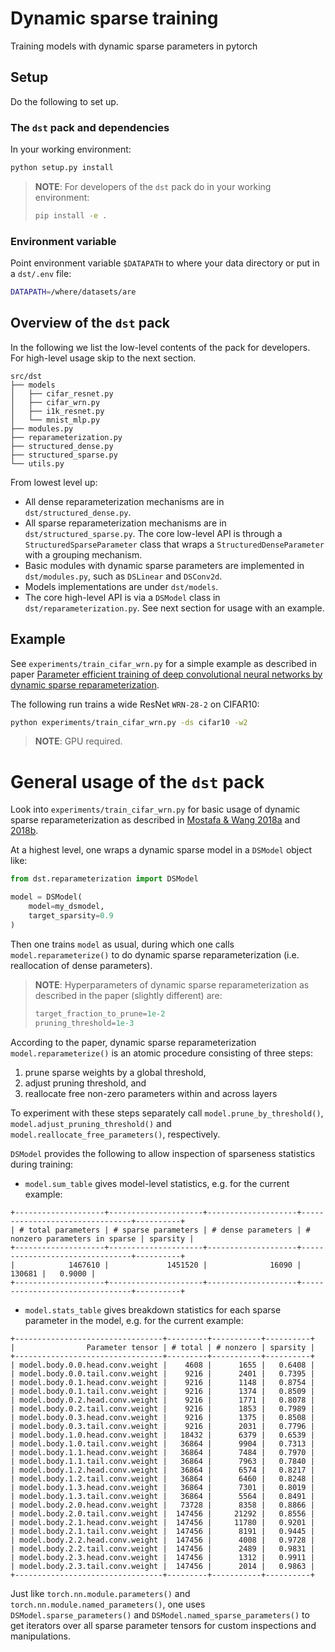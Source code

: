 # Dynamic sparse training

Training models with dynamic sparse parameters in pytorch

## Setup

Do the following to set up.  

### The `dst` pack and dependencies

In your working environment:
```bash
python setup.py install
```

> **NOTE**: For developers of the `dst` pack do in your working environment:
> ```bash
> pip install -e .
> ```

### Environment variable

Point environment variable `$DATAPATH` to where your data directory or put in a `dst/.env` file:
```bash
DATAPATH=/where/datasets/are
```

## Overview of the `dst` pack

In the following we list the low-level contents of the pack for developers.  For high-level usage skip to the next section.  

```
src/dst
├── models
│   ├── cifar_resnet.py
│   ├── cifar_wrn.py
│   ├── i1k_resnet.py
│   └── mnist_mlp.py
├── modules.py
├── reparameterization.py
├── structured_dense.py
├── structured_sparse.py
└── utils.py
```

From lowest level up:
- All dense reparameterization mechanisms are in `dst/structured_dense.py`.  
- All sparse reparameterization mechanisms are in `dst/structured_sparse.py`.  The core low-level API is through a `StructuredSparseParameter` class that wraps a `StructuredDenseParameter` with a grouping mechanism.  
- Basic modules with dynamic sparse parameters are implemented in `dst/modules.py`, such as `DSLinear` and `DSConv2d`.  
- Models implementations are under `dst/models`.  
- The core high-level API is via a `DSModel` class in `dst/reparameterization.py`.  See next section for usage with an example.  

## Example

See `experiments/train_cifar_wrn.py` for a simple example as described in paper [Parameter efficient training of deep convolutional neural networks by dynamic sparse reparameterization](https://openreview.net/pdf?id=S1xBioR5KX).

The following run trains a wide ResNet `WRN-28-2` on CIFAR10:
```bash
python experiments/train_cifar_wrn.py -ds cifar10 -w2
```
> **NOTE**: GPU required.

# General usage of the `dst` pack

Look into `experiments/train_cifar_wrn.py` for basic usage of dynamic sparse reparameterization as described in [Mostafa & Wang 2018a](https://openreview.net/pdf?id=S1xBioR5KX) and [2018b](https://openreview.net/pdf?id=BygIWTMdjX).  

At a highest level, one wraps a dynamic sparse model in a `DSModel` object like:
```python
from dst.reparameterization import DSModel

model = DSModel(
    model=my_dsmodel,
    target_sparsity=0.9
)
```
Then one trains `model` as usual, during which one calls `model.reparameterize()` to do dynamic sparse reparameterization (i.e. reallocation of dense parameters).  

> **NOTE**: Hyperparameters of dynamic sparse reparameterization as described in the paper (slightly different) are:
> ```python
> target_fraction_to_prune=1e-2
> pruning_threshold=1e-3
> ```

According to the paper, dynamic sparse reparameterization `model.reparameterize()` is an atomic procedure consisting of three steps:
1. prune sparse weights by a global threshold, 
1. adjust pruning threshold, and
1. reallocate free non-zero parameters within and across layers

To experiment with these steps separately call `model.prune_by_threshold()`, `model.adjust_pruning_threshold()` and `model.reallocate_free_parameters()`, respectively.  

`DSModel` provides the following to allow inspection of sparseness statistics during training:
- `model.sum_table` gives model-level statistics, e.g. for the current example:
```
+--------------------+---------------------+--------------------+--------------------------------+----------+
| # total parameters | # sparse parameters | # dense parameters | # nonzero parameters in sparse | sparsity |
+--------------------+---------------------+--------------------+--------------------------------+----------+
|            1467610 |             1451520 |              16090 |                         130681 |   0.9000 |
+--------------------+---------------------+--------------------+--------------------------------+----------+
```
- `model.stats_table` gives breakdown statistics for each sparse parameter in the model, e.g. for the current example:
```
+---------------------------------+---------+-----------+----------+
|                Parameter tensor | # total | # nonzero | sparsity |
+---------------------------------+---------+-----------+----------+
| model.body.0.0.head.conv.weight |    4608 |      1655 |   0.6408 |
| model.body.0.0.tail.conv.weight |    9216 |      2401 |   0.7395 |
| model.body.0.1.head.conv.weight |    9216 |      1148 |   0.8754 |
| model.body.0.1.tail.conv.weight |    9216 |      1374 |   0.8509 |
| model.body.0.2.head.conv.weight |    9216 |      1771 |   0.8078 |
| model.body.0.2.tail.conv.weight |    9216 |      1853 |   0.7989 |
| model.body.0.3.head.conv.weight |    9216 |      1375 |   0.8508 |
| model.body.0.3.tail.conv.weight |    9216 |      2031 |   0.7796 |
| model.body.1.0.head.conv.weight |   18432 |      6379 |   0.6539 |
| model.body.1.0.tail.conv.weight |   36864 |      9904 |   0.7313 |
| model.body.1.1.head.conv.weight |   36864 |      7484 |   0.7970 |
| model.body.1.1.tail.conv.weight |   36864 |      7963 |   0.7840 |
| model.body.1.2.head.conv.weight |   36864 |      6574 |   0.8217 |
| model.body.1.2.tail.conv.weight |   36864 |      6460 |   0.8248 |
| model.body.1.3.head.conv.weight |   36864 |      7301 |   0.8019 |
| model.body.1.3.tail.conv.weight |   36864 |      5564 |   0.8491 |
| model.body.2.0.head.conv.weight |   73728 |      8358 |   0.8866 |
| model.body.2.0.tail.conv.weight |  147456 |     21292 |   0.8556 |
| model.body.2.1.head.conv.weight |  147456 |     11780 |   0.9201 |
| model.body.2.1.tail.conv.weight |  147456 |      8191 |   0.9445 |
| model.body.2.2.head.conv.weight |  147456 |      4008 |   0.9728 |
| model.body.2.2.tail.conv.weight |  147456 |      2489 |   0.9831 |
| model.body.2.3.head.conv.weight |  147456 |      1312 |   0.9911 |
| model.body.2.3.tail.conv.weight |  147456 |      2014 |   0.9863 |
+---------------------------------+---------+-----------+----------+
```

Just like `torch.nn.module.parameters()` and `torch.nn.module.named_parameters()`, one uses `DSModel.sparse_parameters()` and `DSModel.named_sparse_parameters()` to get iterators over all sparse parameter tensors for custom inspections and manipulations.  
